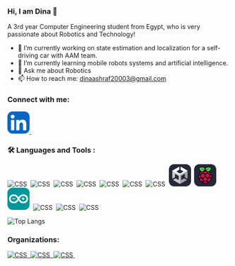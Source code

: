 ### Hi, I am Dina 👋
A 3rd year Computer Engineering student from Egypt, who is very passionate about Robotics and Technology!
- 🔭 I’m currently working on state estimation and localization for a self-driving car with AAM team.
- 🌱 I’m currently learning mobile robots systems and artificial intelligence. 
- 💬 Ask me about Robotics
- 📫 How to reach me: dinaashraf20003@gmail.com 

### Connect with me: 
<div id="badges">
  <a href="https://www.linkedin.com/in/dina-ashraf-b98753222/">
    <img src="https://github.com/tandpfun/skill-icons/blob/main/icons/LinkedIn.svg" alt="LinkedIn Badge"alt="CSS" width="50" height="50"/>&nbsp;
  </a>
</div>

### :hammer_and_wrench: Languages and Tools :
<div>
  <img src="https://github.com/yurijserrano/Github-Profile-Readme-Logos/blob/master/programming%20languages/c.svg" alt="CSS" width="50" height="50"/>&nbsp;
  <img src="https://github.com/yurijserrano/Github-Profile-Readme-Logos/blob/master/programming%20languages/c%2B%2B.svg" alt="CSS" width="50" height="50"/>&nbsp;
  <img src="https://github.com/yurijserrano/Github-Profile-Readme-Logos/blob/master/programming%20languages/c%23.svg" alt="CSS" width="50" height="50"/>&nbsp;
  <img src="https://github.com/yurijserrano/Github-Profile-Readme-Logos/blob/master/programming%20languages/python.svg" alt="CSS" width="50" height="50"/>&nbsp;
  <img src="https://github.com/yurijserrano/Github-Profile-Readme-Logos/blob/master/programming%20languages/java.svg" alt="CSS" width="50" height="50"/>&nbsp;
  <img src="https://user-images.githubusercontent.com/25181517/186884153-99edc188-e4aa-4c84-91b0-e2df260ebc33.png" alt="CSS" width="50" height="50"/>&nbsp;
  <img src="https://user-images.githubusercontent.com/25181517/192106593-610ee31c-995e-4f24-b8e1-0f18eead6fae.png" alt="CSS" width="50" height="50"/>&nbsp;
   <img src="https://github.com/tandpfun/skill-icons/blob/main/icons/Unity-Dark.svg" alt="CSS" width="50" height="50"/>&nbsp;
  <img src="https://github.com/tandpfun/skill-icons/blob/main/icons/RaspberryPi-Dark.svg" alt="CSS" width="50" height="50"/>&nbsp;
  <img src="https://github.com/tandpfun/skill-icons/blob/main/icons/Arduino.svg" alt="CSS" width="50" height="50"/>&nbsp;
  <img src="https://www.vectorlogo.zone/logos/ros/ros-ar21.png" alt="CSS" width="70" height="50"/>&nbsp;
  <img src="https://classic.gazebosim.org/assets/gazebo_vert-af0a0ada204b42b6daca54e98766979e45e011ea22347ffe90580458476d26d6.png" alt="CSS" width="40" height="50"/>&nbsp;
  <img src="https://avatars.githubusercontent.com/u/4962836?s=280&v=4" alt="CSS" width="50" height="50"/>&nbsp;
</div>

![Top Langs](https://github-readme-stats.vercel.app/api/top-langs/?username=dinaashraf20003&layout=compact&Cache-Control=no-cache)


### Organizations:
<div id="Organizationss">
  <a href="https://www.rcjegypt.org/">
    <img src="https://static.wixstatic.com/media/551cc9_22a6f289d1da486b85c66e40182a2553~mv2.png/v1/fill/w_260,h_180,al_c,q_85,usm_0.66_1.00_0.01,enc_auto/rcj%20new%20logo.png" alt="CSS" width="60" height="60"/>&nbsp;
  </a>
  <a href="https://aast.edu/en/centers/ric/index.php">
    <img src="https://media.licdn.com/dms/image/C4D0BAQGUdjvlNavtiw/company-logo_200_200/0/1638994540589?e=2147483647&v=beta&t=hBwKW1q2I5ClrvfnTUWC0KvPE0ln9Oql_e6agmm9vIY" alt="CSS" width="80" height="60"/>&nbsp;
  </a>
   <a href="https://rovegypt.com/">
    <img src="https://photos-images.active.com/file/3/1/original/0c/3b/0c3b14e1-126d-4854-9bbf-39b6f5ea60fc.jpg" alt="CSS" width="80" height="60"/>&nbsp;
  </a>
   
</div>

